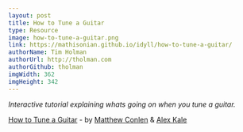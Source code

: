 ```yaml
---
layout: post
title: How to Tune a Guitar
type: Resource
image: how-to-tune-a-guitar.png
link: https://mathisonian.github.io/idyll/how-to-tune-a-guitar/
authorName: Tim Holman
authorUrl: http://tholman.com
authorGithub: tholman
imgWidth: 362
imgHeight: 342
---
```


_Interactive tutorial explaining whats going on when you tune a guitar._

[How to Tune a Guitar](https://mathisonian.github.io/idyll/how-to-tune-a-guitar/) - by [Matthew Conlen](https://mathisonian.com/) & [Alex Kale](https://github.com/kalealex)
